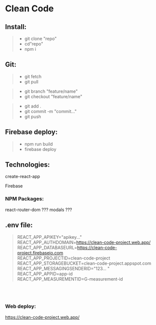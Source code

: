 # Clean Code

## Install:

> - git clone "repo"
> - cd"repo"
> - npm i

## Git:

> - git fetch
> - git pull

> - git branch "feature/name"
> - git checkout "feature/name"

> - git add .
> - git commit -m "commit..."
> - git push

## Firebase deploy:

> - npm run build
> - firebase deploy

## Technologies:

create-react-app

Firebase

### NPM Packages:

react-router-dom ???
modals ???

## .env file:

> REACT_APP_APIKEY="apikey..." <br />
> REACT_APP_AUTHDOMAIN=https://clean-code-project.web.app/ <br />
> REACT_APP_DATABASEURL=https://clean-code-project.firebaseio.com <br />
> REACT_APP_PROJECTID=clean-code-project <br />
> REACT_APP_STORAGEBUCKET=clean-code-project.appspot.com <br />
> REACT_APP_MESSAGINGSENDERID="123... " <br />
> REACT_APP_APPID=app-id <br />
> REACT_APP_MEASUREMENTID=G-measurement-id <br />

<br />
<br />

### Web deploy:

https://clean-code-project.web.app/
